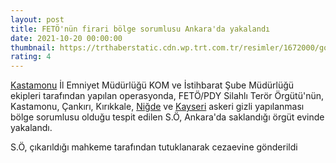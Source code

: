 ```yaml
--- 
layout: post
title: FETÖ'nün firari bölge sorumlusu Ankara'da yakalandı
date: 2021-10-20 00:00:00
thumbnail: https://trthaberstatic.cdn.wp.trt.com.tr/resimler/1672000/gozalti-aa-1672764.jpg
rating: 4
---
```

<p>
	<a href="https://www.trthaber.com/etiket/kastamonu/" target="_blank">Kastamonu</a> İl Emniyet Müdürlüğü KOM ve İstihbarat Şube Müdürlüğü ekipleri tarafından yapılan operasyonda, FETÖ/PDY Silahlı Terör Örgütü'nün, Kastamonu, Çankırı, Kırıkkale, <a href="https://www.trthaber.com/etiket/nigde/" target="_blank">Niğde</a> ve <a href="https://www.trthaber.com/etiket/kayseri/" target="_blank">Kayseri</a> askeri gizli yapılanması bölge sorumlusu olduğu tespit edilen S.Ö, Ankara'da saklandığı örgüt evinde yakalandı.</p>
<p>
	S.Ö, çıkarıldığı mahkeme tarafından tutuklanarak cezaevine gönderildi</p>